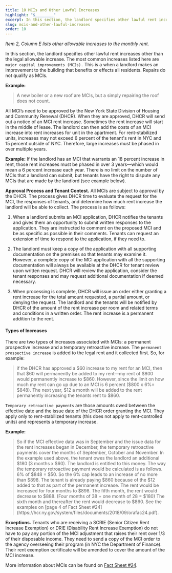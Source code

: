 ```yaml
---
title: 10 MCIs and Other Lawful Increases
highlight: "$________"
excerpt: In this section, the landlord specifies other lawful rent increases
slug: mcis-and-other-lawful-increases
order: 10
---
```


_Item 2, Column E lists other allowable increases to the monthly rent._

In this section, the landlord specifies other lawful rent increases other than the legal allowable increase. The most common increases listed here are `major capital improvements (MCIs).` This is a when a landlord makes an improvement to the building that benefits or effects all residents. Repairs do not qualify as MCIs.

**Example:**
<blockquote style="border-left-style: solid; padding-left: 10px;"> A new boiler or a new roof are MCIs, but a simply repairing the roof does not count.
</blockquote>

All MCI’s need to be approved by the New York State Division of Housing and Community Renewal (DHCR). When they are approved, DHCR will send out a notice of an MCI rent increase. Sometimes the rent increase will start in the middle of lease. The landlord can then add the costs of an MCI increase into rent increases for unit in the apartment. For rent-stabilized units, increases may not exceed 6 percent of the tenant's rent in NYC and 15 percent outside of NYC. Therefore, large increases must be phased in over multiple years.

**Example:**
If the landlord has an MCI that warrants an 18 percent increase in rent, those rent increases must be phased in over 3 years—which would mean a 6 percent increase each year. There is no limit on the number of MCIs that a landlord can submit, but tenants have the right to dispute any MCIs that are made by the landlord (see example below).

**Approval Process and Tenant Contest.** All MCIs are subject to approval by the DHCR. The process gives DHCR time to evaluate the request for the MCI, the responses of tenants, and determine how much rent increase the landlord will be able to collect. The process is as follows:  

  1.	When a landlord submits an MCI application, DHCR notifies the tenants and gives them an opportunity to submit written responses to the application. They are instructed to comment on the proposed MCI and be as specific as possible in their comments. Tenants can request an extension of time to respond to the application, if they need to.  

  2.	The landlord must keep a copy of the application with all supporting documentation on the premises so that tenants may examine it. However, a complete copy of the MCI application with all the supporting documentation will always be available at the DHCR for tenant review upon written request. DHCR will review the application, consider the tenant responses and may request additional documentation if deemed necessary.

  3.	When processing is complete, DHCR will issue an order either granting a rent increase for the total amount requested, a partial amount, or denying the request. The landlord and the tenants will be notified by DHCR of the amount of the rent increase per room and related terms and conditions in a written order. The rent increase is a permanent addition to the rent.

#### Types of Increases
There are two types of increases associated with MCIs:  a permanent prospective increase and a temporary retroactive increase. The `permanent prospective increase` is added to the legal rent and it collected first. So, for example:

<blockquote style="border-left-style: solid; padding-left: 10px;">
if the DHCR has approved a $60 increase to my rent for an MCI, then that $60 will permanently be added to my rent—my rent of $800 would permanently increase to $860. However, since the limit on how much my rent can go up due to an MCI is 6 percent ($800 x 6%= $848). The next year, $12 a month will be added to the rent permanently increasing the tenants rent to $860.
</blockquote>

`Temporary retroactive payments` are those amounts owed between the effective date and the issue date of the DHCR order granting the MCI. They apply only to rent-stabilized tenants (this does not apply to rent-controlled units) and represents a temporary increase.

**Example:**
<blockquote style="border-left-style: solid; padding-left: 10px;"> So if the MCI effective data was in September and the issue data for the rent increases began in December, the temporary retroactive payments cover the months of September, October and November.  In the example used above, the tenant owes the landlord an additional $180 (3 months x $60). The landlord is entitled to this money. The way the temporary retroactive payment would be calculated is as follows. 6% of $848 = $50. So the 6% cap leads to an increase of no more than $898. The tenant is already paying $860 because of the $12 added to that as part of the permanent increase. The rent would be increased for four months to $898. The fifth month, the rent would decrease to $888. (Four months of 38 + one month of 28 = $180) The sixth month and thereafter the rent would decrease to $860. See the examples on [page 4 of Fact Sheet #24](https://hcr.ny.gov/system/files/documents/2018/09/orafac24.pdf).
</blockquote>

**Exceptions.** Tenants who are receiving a SCRIE (Senior Citizen Rent Increase Exemption) or DRIE (Disability Rent Increase Exemption) do not have to pay any portion of the MCI adjustment that raises their rent over 1/3 of their disposable income. They need to send a copy of the MCI order to the agency overseeing their program (in NYC the Department of Finance). Their rent exemption certificate will be amended to cover the amount of the MCI increase.


More information about MCIs can be found on [Fact Sheet #24](https://hcr.ny.gov/system/files/documents/2018/09/orafac24.pdf).
